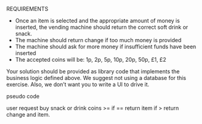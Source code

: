 
REQUIREMENTS
- Once an item is selected and the appropriate amount of money is inserted, the vending machine should return the correct soft drink or snack.
- The machine should return change if too much money is provided
- The machine should ask for more money if insufficient funds have been inserted
- The accepted coins will be: 1p, 2p, 5p, 10p, 20p, 50p, £1, £2

Your solution should be provided as library code that implements the business logic defined above. We suggest not using a database for this exercise. Also, we don’t want you to write a UI to drive it.





pseudo code

user request buy snack or drink
coins >=
if == return item
if > return change and item.
